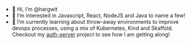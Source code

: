 - 👋 Hi, I’m @hargwit
- 👀 I’m interested in Javascript, React, NodeJS and Java to name a few!
- 🌱 I’m currently learning about throw-away environments to improve devops processes, using a mix of Kubernetes, Kind and Skaffold. Checkout my [auth-server](https://github.com/hargwit/auth-server) project to see how I am getting along!

<!---
hargwit/hargwit is a ✨ special ✨ repository because its `README.md` (this file) appears on your GitHub profile.
You can click the Preview link to take a look at your changes.
--->
